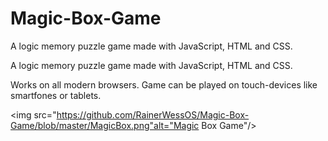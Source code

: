 # Magic-Box-Game
A logic memory puzzle game made with JavaScript, HTML and CSS.


A logic memory puzzle game made with JavaScript, HTML and CSS.

Works on all modern browsers. Game can be played on touch-devices like smartfones or tablets.


<img src="https://github.com/RainerWessOS/Magic-Box-Game/blob/master/MagicBox.png"alt="Magic Box Game"/>
